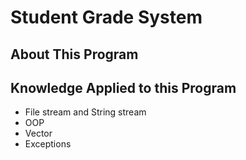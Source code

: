 # Student Grade System

## About This Program

## Knowledge Applied to this Program
- File stream and String stream
- OOP
- Vector
- Exceptions
